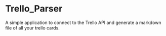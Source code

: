 # Trello_Parser

A simple application to connect to the Trello API and generate a markdown file of all your trello cards.
